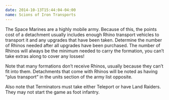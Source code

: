 ```yaml
---
date: 2014-10-13T15:44:04-04:00
name: Scions of Iron Transports
---
```

The Space Marines are a highly mobile army. Because of this, the points cost of a detachment usually includes enough Rhino transport vehicles to transport it and any upgrades that have been taken. Determine the number of Rhinos needed after all upgrades have been purchased. The number of Rhinos will always be the minimum needed to carry the formation, you can’t take extras along to cover any losses!

Note that many formations don&rsquo;t receive Rhinos, usually because they can’t fit into them. Detachments that come with Rhinos will be noted as having <q>plus transport</q> in the units section of the army list opposite.

Also note that Terminators must take either Teleport or have Land Raiders. They may not start the game as foot infantry.